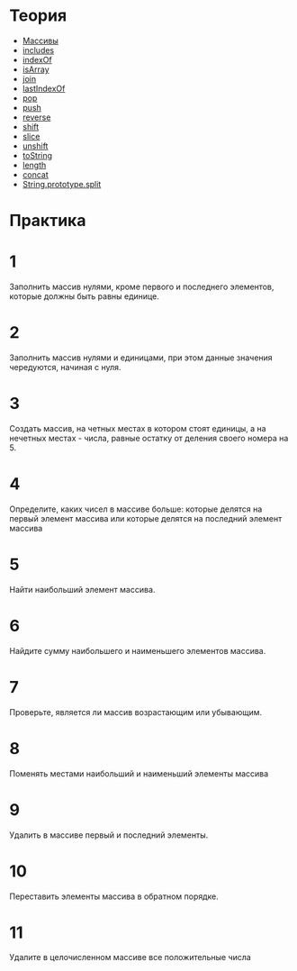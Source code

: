 # Теория

- [Массивы](https://learn.javascript.ru/array)
- [includes](https://developer.mozilla.org/ru/docs/Web/JavaScript/Reference/Global_Objects/Array/includes)
- [indexOf](https://developer.mozilla.org/ru/docs/Web/JavaScript/Reference/Global_Objects/Array/indexOf)
- [isArray](https://developer.mozilla.org/ru/docs/Web/JavaScript/Reference/Global_Objects/Array/isArray)
- [join](https://developer.mozilla.org/ru/docs/Web/JavaScript/Reference/Global_Objects/Array/join)
- [lastIndexOf](https://developer.mozilla.org/ru/docs/Web/JavaScript/Reference/Global_Objects/Array/lastIndexOf)
- [pop](https://developer.mozilla.org/ru/docs/Web/JavaScript/Reference/Global_Objects/Array/pop)
- [push](https://developer.mozilla.org/ru/docs/Web/JavaScript/Reference/Global_Objects/Array/push)
- [reverse](https://developer.mozilla.org/ru/docs/Web/JavaScript/Reference/Global_Objects/Array/reverse)
- [shift](https://developer.mozilla.org/ru/docs/Web/JavaScript/Reference/Global_Objects/Array/shift)
- [slice](https://developer.mozilla.org/ru/docs/Web/JavaScript/Reference/Global_Objects/Array/slice)
- [unshift](https://developer.mozilla.org/ru/docs/Web/JavaScript/Reference/Global_Objects/Array/unshift)
- [toString](https://developer.mozilla.org/ru/docs/Web/JavaScript/Reference/Global_Objects/Array/toString)
- [length](https://developer.mozilla.org/ru/docs/Web/JavaScript/Reference/Global_Objects/Array/length)
- [concat](https://developer.mozilla.org/ru/docs/Web/JavaScript/Reference/Global_Objects/Array/concat)
- [String.prototype.split](https://developer.mozilla.org/ru/docs/Web/JavaScript/Reference/Global_Objects/String/split)


# Практика

# 1
Заполнить массив нулями, кроме первого и последнего элементов, которые должны быть равны единице.
# 2
Заполнить массив нулями и единицами, при этом данные значения чередуются, начиная с нуля.
# 3
Создать массив, на четных местах в котором стоят единицы, а на нечетных местах - числа, равные остатку от деления своего номера на 5.
# 4
Определите, каких чисел в массиве больше: которые делятся на первый элемент массива или которые делятся на последний элемент массива
# 5
Найти наибольший элемент массива.
# 6
Найдите сумму наибольшего и наименьшего элементов массива.
# 7
Проверьте, является ли массив возрастающим или убывающим.
# 8
Поменять местами наибольший и наименьший элементы массива
# 9
Удалить в массиве первый и последний элементы.
# 10
Переставить элементы массива в обратном порядке.
# 11
Удалите в целочисленном массиве все положительные числа